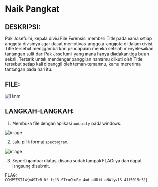 # Naik Pangkat
## DESKRIPSI:
Pak Josefumi, kepala divisi File Forensic, memberi Title pada nama setiap anggota divisinya agar dapat memotivasi anggota-anggota di dalam divisi. 
Title tersebut menggambarkan pencapaian mereka setelah menyelesaikan tantangan sulit dari Pak Josefumi, yang mana hanya diadakan tiga bulan sekali. 
Tertarik untuk mendengar panggilan namamu diikuti oleh Title tersebut setiap kali dipanggil oleh teman-temanmu, kamu menerima tantangan pada hari itu.

## FILE: 
![Hmm](https://user-images.githubusercontent.com/89120989/183808119-599cbfd0-cdcb-4e2f-b304-e9d3059b0fb9.jpeg)

## LANGKAH-LANGKAH:
1. Membuka file dengan aplikasi `audacity` pada windows.

![image](https://user-images.githubusercontent.com/70703371/183807582-612e38d1-dea7-4f80-8720-519344011925.png)

2. Lalu pilih format `spectogram`.

![image](https://user-images.githubusercontent.com/89120989/183807729-ffe3b35a-33f2-4474-bbb9-51c27db5f69a.png)

3. Seperti gambar diatas, disana sudah tampak FLAGnya dan dapat langsung disubmit.

FLAG: `COMPFEST14{m4STeR_0f_fil3_STruCtuRe_4nd_aUDi0_aNAlys1S_4185015c52}`
